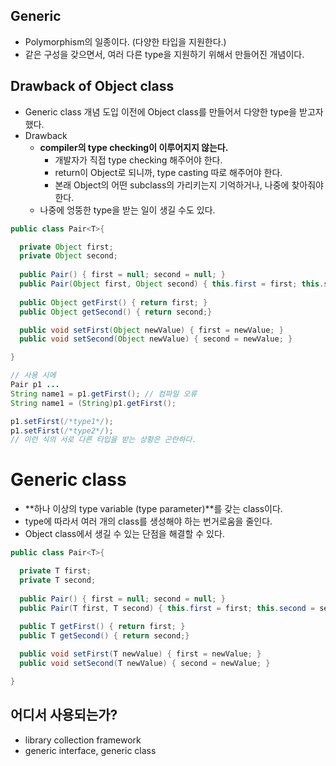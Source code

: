 ## Generic
  - Polymorphism의 일종이다. (다양한 타입을 지원한다.)
  - 같은 구성을 갖으면서, 여러 다른 type을 지원하기 위해서 만들어진 개념이다.

## Drawback of Object class
  - Generic class 개념 도입 이전에 Object class를 만들어서 다양한 type을 받고자 했다.
  - Drawback
    - **compiler의 type checking이 이루어지지 않는다.**
      - 개발자가 직접 type checking 해주어야 한다.
      - return이 Object로 되니까, type casting 따로 해주어야 한다.
      - 본래 Object의 어떤 subclass의 가리키는지 기억하거나, 나중에 찾아줘야 한다.
    - 나중에 엉뚱한 type을 받는 일이 생길 수도 있다.

```java
public class Pair<T>{

  private Object first;
  private Object second;
  
  public Pair() { first = null; second = null; }
  public Pair(Object first, Object second) { this.first = first; this.second = second; }
  
  public Object getFirst() { return first; }
  public Object getSecond() { return second;}

  public void setFirst(Object newValue) { first = newValue; }
  public void setSecond(Object newValue) { second = newValue; }

}

// 사용 시에
Pair p1 ...
String name1 = p1.getFirst(); // 컴파일 오류
String name1 = (String)p1.getFirst();

p1.setFirst(/*type1*/);
p1.setFirst(/*type2*/);
// 이런 식의 서로 다른 타입을 받는 상황은 곤란하다.
```

# Generic class
  - **하나 이상의 type variable (type parameter)**를 갖는 class이다.
  - type에 따라서 여러 개의 class를 생성해야 하는 번거로움을 줄인다.
  - Object class에서 생길 수 있는 단점을 해결할 수 있다.

```java
public class Pair<T>{

  private T first;
  private T second;
  
  public Pair() { first = null; second = null; }
  public Pair(T first, T second) { this.first = first; this.second = second; }
  
  public T getFirst() { return first; }
  public T getSecond() { return second;}

  public void setFirst(T newValue) { first = newValue; }
  public void setSecond(T newValue) { second = newValue; }

}
```

## 어디서 사용되는가?
  - library collection framework
  - generic interface, generic class


